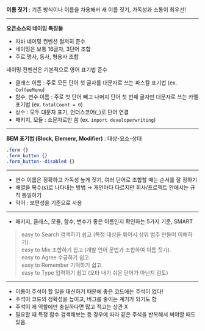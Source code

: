**이름 짓기** : 기존 방식이나 이름을 차용해서 새 이름 짓기, 가독성과 소통이 최우선!

- - -

**오픈소스의 네이밍 특징들**

- 자바 네이밍 컨벤션 철저히 준수
- 네이밍은 보통 16글자, 3단어 조합
- 주로 명사, 동사, 형용사 조합

네이밍 컨벤션은 기본적으로 영어 표기법 준수

- 클래스 이름 : 주로 모든 단어 첫 글자를 대문자로 쓰는 파스칼 표기법 (ex. `CoffeeMenu`)
- 함수, 변수 이름 : 주로 첫 단어 빼고 나머지 단어 첫 번째 글자만 대문자로 쓰는 카멜 표기법 (ex. `totalCount = 0`)
- 상수 : 모두 대문자 표기, 언더스코어(_)로 단어 연결
- 패키지, 모듈 : 소문자로만 씀 (ex. `import developerwriting`)

- - -

**BEM 표기법 (Block, Elemenr, Modifier)** : 대상-요소-상태

```css
.form {}
.form_button {}
.form_button--disabled {}
```

- - -

- 변수 이름은 정확하고 가독성 높게 짓기, 여러 단어로 조합할 때는 순서를 잘 정하기
- 배열을 복수(s)로 나타내는 방법 → 개인마다 다르지만 회사/프로젝트 안에서는 규칙 통일하기
- 약어 : 보편성을 기준으로 사용

- - -
- 패키지, 클래스, 모듈, 함수, 변수가 좋은 이름인지 확인하는 5가지 기준, SMART

> easy to Search 검색하기 쉽고 (특정 대상을 묶어서 상위 범주 만들어 이해하기).   
> easy to Mix 조합하기 쉽고 (개발 언어 문법과 조합하여 이름 짓기).   
> easy to Agree 수긍하기 쉽고.   
> easy to Remember 기억하기 쉽고.   
> easy to Type 입력하기 쉽고 (오타 내기 쉬운 단어가 아닌지 검토)

- - -

* 이름이 주석이 할 일을 대신하기 때문에 좋은 코드에는 주석이 없다! 
* 주석이 코드의 정확성을 높이고, 버그를 줄이는 계기가 되기도 함
* 주석이 제 역할에만 충실하다면 많고 적고는 상관 X
* 필요할 때 특정 함수 검색해보는 등 경우에 따라 같은 주석을 반복해서 써야할 때도 있음.
